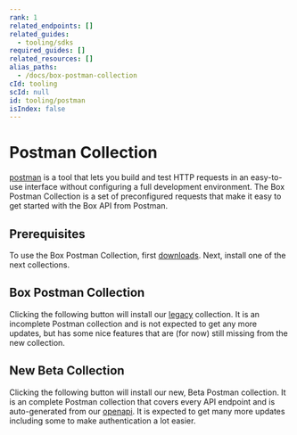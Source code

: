```yaml
---
rank: 1
related_endpoints: []
related_guides:
  - tooling/sdks
required_guides: []
related_resources: []
alias_paths:
  - /docs/box-postman-collection
cId: tooling
scId: null
id: tooling/postman
isIndex: false
---
```

# Postman Collection

[postman][postman] is a tool that lets you build and test HTTP requests in an
easy-to-use interface without configuring a full development environment. The
Box Postman Collection is a set of preconfigured requests that make it easy to
get started with the Box API from Postman.

## Prerequisites

To use the Box Postman Collection, first [downloads][downloads].
Next, install one of the next collections.

## Box Postman Collection

Clicking the following button will install our [legacy][legacy]
collection. It is an incomplete Postman collection and is not expected to get
any more updates, but has some nice features that are (for now) still missing
from the new collection.

<Postman id="768279fde466dffc5511">

</Postman>

## New Beta Collection

Clicking the following button will install our new, Beta Postman
collection. It is an complete Postman collection that covers every API endpoint
and is auto-generated from our [openapi][openapi]. It is expected
to get many more updates including some to make authentication a lot easier.

<Postman id="62d85bbca8bf7bd5a48b">

</Postman>

[postman]: https://getpostman.com

[downloads]: https://www.getpostman.com/downloads/

[legacy]: https://www.getpostman.com/collections/768279fde466dffc5511

[openapi]: https://github.com/box/box-openapi
